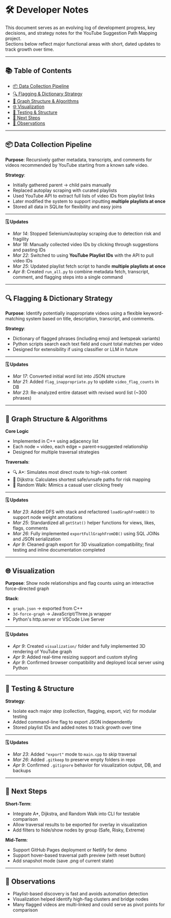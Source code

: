 # 🛠️ Developer Notes

This document serves as an evolving log of development progress, key decisions, and strategy notes for the YouTube Suggestion Path Mapping project.  
Sections below reflect major functional areas with short, dated updates to track growth over time.

---

## 📚 Table of Contents
- [📦 Data Collection Pipeline](#-data-collection-pipeline)
- [🔍 Flagging & Dictionary Strategy](#-flagging--dictionary-strategy)
- [🧠 Graph Structure & Algorithms](#-graph-structure--algorithms)
- [🌐 Visualization](#-visualization)
- [🧪 Testing & Structure](#-testing--structure)
- [🚀 Next Steps](#-next-steps)
- [🧠 Observations](#-observations)

---

## 📦 Data Collection Pipeline

**Purpose**: Recursively gather metadata, transcripts, and comments for videos recommended by YouTube starting from a known safe video.

**Strategy**:
- Initially gathered parent → child pairs manually
- Replaced autoplay scraping with curated playlists
- Used YouTube API to extract full lists of video IDs from playlist links
- Later modified the system to support inputting **multiple playlists at once**
- Stored all data in SQLite for flexibility and easy joins

---

**🗓️ Updates**
- *Mar 14*: Stopped Selenium/autoplay scraping due to detection risk and fragility
- *Mar 18*: Manually collected video IDs by clicking through suggestions and pasting IDs
- *Mar 22*: Switched to using **YouTube Playlist IDs** with the API to pull video IDs
- *Mar 25*: Updated playlist fetch script to handle **multiple playlists at once**
- *Apr 8*: Created `run_all.py` to combine metadata fetch, transcript, comment, and flagging steps into a single command

---

## 🔍 Flagging & Dictionary Strategy

**Purpose**: Identify potentially inappropriate videos using a flexible keyword-matching system based on title, description, transcript, and comments.

**Strategy**:
- Dictionary of flagged phrases (including emoji and leetspeak variants)
- Python scripts search each text field and count total matches per video
- Designed for extensibility if using classifier or LLM in future

---

**🗓️ Updates**
- *Mar 17*: Converted initial word list into JSON structure
- *Mar 21*: Added `flag_inappropriate.py` to update `video_flag_counts` in DB
- *Mar 23*: Re-analyzed entire dataset with revised word list (~300 phrases)

---

## 🧠 Graph Structure & Algorithms

**Core Logic**  
- Implemented in C++ using adjacency list
- Each node = video, each edge = parent→suggested relationship
- Designed for multiple traversal strategies

**Traversals**:
- 🔍 A*: Simulates most direct route to high-risk content
- 🧭 Dijkstra: Calculates shortest safe/unsafe paths for risk mapping
- 🎲 Random Walk: Mimics a casual user clicking freely

---

**🗓️ Updates**
- *Mar 23*: Added DFS with stack and refactored `loadGraphFromDB()` to support node weight annotations
- *Mar 25*: Standardized all `getStat()` helper functions for views, likes, flags, comments
- *Mar 26*: Fully implemented `exportFullGraphFromDB()` using SQL JOINs and JSON serialization
- *Apr 9*: Cleaned graph export for 3D visualization compatibility; final testing and inline documentation completed

---

## 🌐 Visualization

**Purpose**: Show node relationships and flag counts using an interactive force-directed graph

**Stack**:
- `graph.json` → exported from C++
- `3d-force-graph` → JavaScript/Three.js wrapper
- Python's http.server or VSCode Live Server

---

**🗓️ Updates**
- *Apr 9*: Created `visualization/` folder and fully implemented 3D rendering of YouTube graph
- *Apr 9*: Added real-time resizing support and custom styling
- *Apr 9*: Confirmed browser compatibility and deployed local server using Python

---

## 🧪 Testing & Structure

**Strategy**:
- Isolate each major step (collection, flagging, export, viz) for modular testing
- Added command-line flag to export JSON independently
- Stored playlist IDs and added notes to track growth over time

---

**🗓️ Updates**
- *Mar 23*: Added `"export"` mode to `main.cpp` to skip traversal
- *Mar 26*: Added `.gitkeep` to preserve empty folders in repo
- *Apr 9*: Confirmed `.gitignore` behavior for visualization output, DB, and backups

---

## 🚀 Next Steps

**Short-Term**:
- Integrate A*, Dijkstra, and Random Walk into CLI for testable comparison
- Allow traversal results to be exported for overlay in visualization
- Add filters to hide/show nodes by group (Safe, Risky, Extreme)

**Mid-Term**:
- Support GitHub Pages deployment or Netlify for demo
- Support hover-based traversal path preview (with reset button)
- Add snapshot mode (save .png of current state)

---

## 🧠 Observations

- Playlist-based discovery is fast and avoids automation detection
- Visualization helped identify high-flag clusters and bridge nodes
- Many flagged videos are multi-linked and could serve as pivot points for comparison
